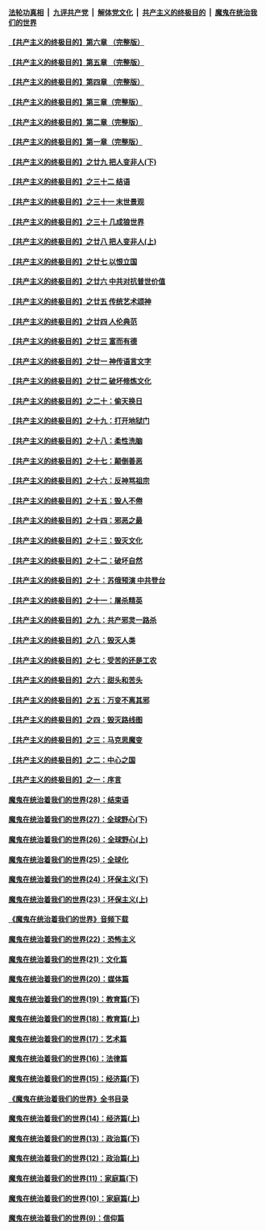 ####  [法轮功真相](../../../../basic/blob/master/README.md?t=10311739) &nbsp;|&nbsp; [九评共产党](../../../../9ping.md/blob/master/README.md?t=10311739) &nbsp;|&nbsp; [解体党文化](../../../../jtdwh.md/blob/master/README.md?t=10311739)  &nbsp;|&nbsp; [共产主义的终极目的](../../../../gczydzjmd.md/blob/master/README.md?t=10311739) &nbsp;|&nbsp; [魔鬼在统治我们的世界](../../../../mgztzwmdsj.md/blob/master/README.md?t=10311739) 

#### [【共产主义的终极目的】第六章 （完整版）](../pages/nsc422/n11428913.md?t=10311739) 

#### [【共产主义的终极目的】第五章 （完整版）](../pages/nsc422/n11428912.md?t=10311739) 

#### [【共产主义的终极目的】第四章 （完整版）](../pages/nsc422/n11428907.md?t=10311739) 

#### [【共产主义的终极目的】第三章（完整版）](../pages/nsc422/n11428848.md?t=10311739) 

#### [【共产主义的终极目的】第二章（完整版）](../pages/nsc422/n11428831.md?t=10311739) 

#### [【共产主义的终极目的】第一章（完整版）](../pages/nsc422/n11417651.md?t=10311739) 

#### [【共产主义的终极目的】之廿九 把人变非人(下)](../pages/nsc422/n11344140.md?t=10311739) 

#### [【共产主义的终极目的】之三十二 结语](../pages/nsc422/n11360535.md?t=10311739) 

#### [【共产主义的终极目的】之三十一 末世景观](../pages/nsc422/n11351129.md?t=10311739) 

#### [【共产主义的终极目的】之三十 几成狼世界](../pages/nsc422/n11348280.md?t=10311739) 

#### [【共产主义的终极目的】之廿八 把人变非人(上)](../pages/nsc422/n11340492.md?t=10311739) 

#### [【共产主义的终极目的】之廿七 以恨立国](../pages/nsc422/n11336944.md?t=10311739) 

#### [【共产主义的终极目的】之廿六 中共对抗普世价值](../pages/nsc422/n11324785.md?t=10311739) 

#### [【共产主义的终极目的】之廿五 传统艺术颂神](../pages/nsc422/n11296396.md?t=10311739) 

#### [【共产主义的终极目的】之廿四 人伦典范](../pages/nsc422/n11296397.md?t=10311739) 

#### [【共产主义的终极目的】之廿三 富而有德](../pages/nsc422/n11283598.md?t=10311739) 

#### [【共产主义的终极目的】之廿一 神传语言文字](../pages/nsc422/n11263265.md?t=10311739) 

#### [【共产主义的终极目的】之廿二 破坏修炼文化](../pages/nsc422/n11245728.md?t=10311739) 

#### [【共产主义的终极目的】之二十：偷天换日](../pages/nsc422/n11238846.md?t=10311739) 

#### [【共产主义的终极目的】之十九：打开地狱门](../pages/nsc422/n11206376.md?t=10311739) 

#### [【共产主义的终极目的】之十八：柔性洗脑](../pages/nsc422/n11199994.md?t=10311739) 

#### [【共产主义的终极目的】之十七：颠倒善恶](../pages/nsc422/n11179782.md?t=10311739) 

#### [【共产主义的终极目的】之十六：反神骂祖宗](../pages/nsc422/n11166798.md?t=10311739) 

#### [【共产主义的终极目的】之十五：毁人不倦](../pages/nsc422/n11166792.md?t=10311739) 

#### [【共产主义的终极目的】之十四：邪恶之最](../pages/nsc422/n11150249.md?t=10311739) 

#### [【共产主义的终极目的】之十三：毁灭文化](../pages/nsc422/n11135227.md?t=10311739) 

#### [【共产主义的终极目的】之十二：破坏自然](../pages/nsc422/n11135214.md?t=10311739) 

#### [【共产主义的终极目的】之十：苏俄预演 中共登台](../pages/nsc422/n11118424.md?t=10311739) 

#### [【共产主义的终极目的】之十一：屠杀精英](../pages/nsc422/n11118442.md?t=10311739) 

#### [【共产主义的终极目的】之九：共产邪灵一路杀](../pages/nsc422/n11114139.md?t=10311739) 

#### [【共产主义的终极目的】之八：毁灭人类](../pages/nsc422/n11108503.md?t=10311739) 

#### [【共产主义的终极目的】之七：受苦的还是工农](../pages/nsc422/n11101809.md?t=10311739) 

#### [【共产主义的终极目的】之六：甜头和苦头](../pages/nsc422/n11096971.md?t=10311739) 

#### [【共产主义的终极目的】之五：万变不离其邪](../pages/nsc422/n11091285.md?t=10311739) 

#### [【共产主义的终极目的】之四：毁灭路线图](../pages/nsc422/n11086284.md?t=10311739) 

#### [【共产主义的终极目的】之三：马克思魔变](../pages/nsc422/n11061941.md?t=10311739) 

#### [【共产主义的终极目的】之二：中心之国](../pages/nsc422/n11047728.md?t=10311739) 

#### [【共产主义的终极目的】之一：序言](../pages/nsc422/n11086077.md?t=10311739) 

#### [魔鬼在统治着我们的世界(28)：结束语](../pages/nsc422/n10936246.md?t=10311739) 

#### [魔鬼在统治着我们的世界(27)：全球野心(下)](../pages/nsc422/n10928319.md?t=10311739) 

#### [魔鬼在统治着我们的世界(26)：全球野心(上)](../pages/nsc422/n10900318.md?t=10311739) 

#### [魔鬼在统治着我们的世界(25)：全球化](../pages/nsc422/n10788205.md?t=10311739) 

#### [魔鬼在统治着我们的世界(24)：环保主义(下)](../pages/nsc422/n10695307.md?t=10311739) 

#### [魔鬼在统治着我们的世界(23)：环保主义(上)](../pages/nsc422/n10688613.md?t=10311739) 

#### [《魔鬼在统治着我们的世界》音频下载](../pages/nsc422/n10635553.md?t=10311739) 

#### [魔鬼在统治着我们的世界(22)：恐怖主义](../pages/nsc422/n10614727.md?t=10311739) 

#### [魔鬼在统治着我们的世界(21)：文化篇](../pages/nsc422/n10597706.md?t=10311739) 

#### [魔鬼在统治着我们的世界(20)：媒体篇](../pages/nsc422/n10586579.md?t=10311739) 

#### [魔鬼在统治着我们的世界(19)：教育篇(下)](../pages/nsc422/n10564808.md?t=10311739) 

#### [魔鬼在统治着我们的世界(18)：教育篇(上)](../pages/nsc422/n10526970.md?t=10311739) 

#### [魔鬼在统治着我们的世界(17)：艺术篇](../pages/nsc422/n10499093.md?t=10311739) 

#### [魔鬼在统治着我们的世界(16)：法律篇](../pages/nsc422/n10485969.md?t=10311739) 

#### [魔鬼在统治着我们的世界(15)：经济篇(下)](../pages/nsc422/n10469975.md?t=10311739) 

#### [《魔鬼在统治着我们的世界》全书目录](../pages/nsc422/n10464261.md?t=10311739) 

#### [魔鬼在统治着我们的世界(14)：经济篇(上)](../pages/nsc422/n10457370.md?t=10311739) 

#### [魔鬼在统治着我们的世界(13)：政治篇(下)](../pages/nsc422/n10448270.md?t=10311739) 

#### [魔鬼在统治着我们的世界(12)：政治篇(上)](../pages/nsc422/n10444576.md?t=10311739) 

#### [魔鬼在统治着我们的世界(11)：家庭篇(下)](../pages/nsc422/n10440961.md?t=10311739) 

#### [魔鬼在统治着我们的世界(10)：家庭篇(上)](../pages/nsc422/n10435448.md?t=10311739) 

#### [魔鬼在统治着我们的世界(9)：信仰篇](../pages/nsc422/n10432159.md?t=10311739) 

